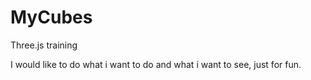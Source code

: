 MyCubes
=======

Three.js training

I would like to do what i want to do and what i want to see, just for fun.